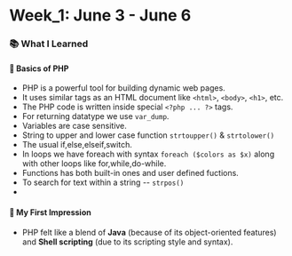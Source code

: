 # Week_1: June 3 - June 6

### 📚 What I Learned

#### 🔹 Basics of PHP
- PHP is a powerful tool for building dynamic web pages.
- It uses similar tags as an HTML document like `<html>`, `<body>`, `<h1>`, etc.
- The PHP code is written inside special `<?php ... ?>` tags.
- For returning datatype we use `var_dump`.
- Variables are case sensitive.
- String to upper and lower case function `strtoupper()` & `strtolower()`
- The usual if,else,elseif,switch.
- In loops we have foreach with syntax `foreach ($colors as $x)` along with other loops like for,while,do-while.
- Functions has both built-in ones and user defined fuctions.
- To search for text within a string -- `strpos()`
- 

  
#### 🔹 My First Impression
- PHP felt like a blend of **Java** (because of its object-oriented features) and **Shell scripting** (due to its scripting style and syntax).
